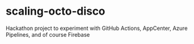# scaling-octo-disco
Hackathon project to experiment with GitHub Actions, AppCenter, Azure Pipelines, and of course Firebase
